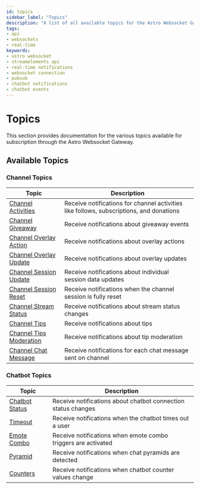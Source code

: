 ```yaml
---
id: topics
sidebar_label: "Topics"
description: "A list of all available topics for the Astro Websocket Gateway"
tags:
- api
- websockets
- real-time
keywords:
- astro websocket
- streamelements api
- real-time notifications
- websocket connection
- pubsub
- chatbot notifications
- chatbot events
---
```


# Topics

This section provides documentation for the various topics available for subscription through the Astro Websocket Gateway.

## Available Topics

### Channel Topics

| Topic                                                   | Description                                                                             |
| ------------------------------------------------------- | --------------------------------------------------------------------------------------- |
| [Channel Activities](./channel-activities.md)           | Receive notifications for channel activities like follows, subscriptions, and donations |
| [Channel Giveaway](./channel-giveaway.md)               | Receive notifications about giveaway events                                             |
| [Channel Overlay Action](./channel-overlay-action.md)   | Receive notifications about overlay actions                                             |
| [Channel Overlay Update](./channel-overlay-update.md)   | Receive notifications about overlay updates                                             |
| [Channel Session Update](./channel-session-update.md)   | Receive notifications about individual session data updates                             |
| [Channel Session Reset](./channel-session-reset.md)     | Receive notifications when the channel session is fully reset                           |
| [Channel Stream Status](./channel-stream-status.md)     | Receive notifications about stream status changes                                       |
| [Channel Tips](./channel-tips.md)                       | Receive notifications about tips                                                        |
| [Channel Tips Moderation](./channel-tips-moderation.md) | Receive notifications about tip moderation                                              |
| [Channel Chat Message](./channel-chat-message.md)       | Receive notifications for each chat message sent on channel                             |

### Chatbot Topics

| Topic                                          | Description                                                   |
| ---------------------------------------------- | ------------------------------------------------------------- |
| [Chatbot Status](./chatbot/chatbot-status.md)  | Receive notifications about chatbot connection status changes |
| [Timeout](./chatbot/timeout.md)                | Receive notifications when the chatbot times out a user       |
| [Emote Combo](./chatbot/modules-emotecombo.md) | Receive notifications when emote combo triggers are activated |
| [Pyramid](./chatbot/modules-pyramid.md)        | Receive notifications when chat pyramids are detected         |
| [Counters](./chatbot/counters.md)              | Receive notifications when chatbot counter values change      |

